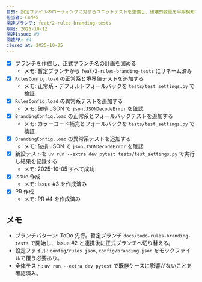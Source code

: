 ```yaml
---
目的: 設定ファイルのローディングに対するユニットテストを整備し、破壊的変更を早期検知する
担当者: Codex
関連ブランチ: feat/2-rules-branding-tests
期限: 2025-10-12
関連Issue: #3
関連PR: #4
closed_at: 2025-10-05
---
```


- [x] ブランチを作成し、正式ブランチ名の計画を固める
  - メモ: 暫定ブランチから `feat/2-rules-branding-tests` にリネーム済み
- [x] `RulesConfig.load` の正常系と境界値テストを追加する
  - メモ: 正常系・デフォルトフォールバックを `tests/test_settings.py` で検証
- [x] `RulesConfig.load` の異常系テストを追加する
  - メモ: 破損 JSON で `json.JSONDecodeError` を確認
- [x] `BrandingConfig.load` の正常系とフォールバックテストを追加する
  - メモ: カラーコード補完とフォールバックを `tests/test_settings.py` で検証
- [x] `BrandingConfig.load` の異常系テストを追加する
  - メモ: 破損 JSON で `json.JSONDecodeError` を確認
- [x] 新設テストを `uv run --extra dev pytest tests/test_settings.py` で実行し結果を記録する
  - メモ: 2025-10-05 すべて成功
- [x] Issue 作成
  - メモ: Issue #3 を作成済み
- [x] PR 作成
  - メモ: PR #4 を作成済み

## メモ
- ブランチパターン: ToDo 先行。暫定ブランチ `docs/todo-rules-branding-tests` で開始し、Issue #2 と連携後に正式ブランチへ切り替える。
- 設定ファイル: `config/rules.json`, `config/branding.json` をモックファイルで覆う必要あり。
- 全体テスト: `uv run --extra dev pytest` で既存ケースに影響がないことを確認済み。
